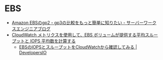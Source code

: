 # EBS

- [Amazon EBSのgp2・gp3の比較をもっと簡単に知りたい - サーバーワークスエンジニアブログ](https://blog.serverworks.co.jp/ebs-gp3-vs-gp2)
- [CloudWatch メトリクスを使用して、EBS ボリュームが提供する平均スループットと IOPS 平均数を計算する](https://aws.amazon.com/jp/premiumsupport/knowledge-center/ebs-cloudwatch-metrics-throughput-iops/)
  - [EBSのIOPSとスループットをCloudWatchから確認してみる | DevelopersIO](https://dev.classmethod.jp/articles/ebs-iops-throughput-cloudwatch/)
